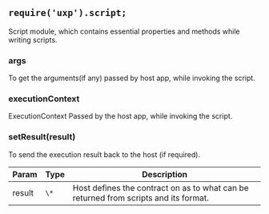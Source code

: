 
<a name="script" id="script"></a>

## `require('uxp').script;`
Script module, which contains essential properties and methods while writing scripts.



<a name="script-args" id="script-args"></a>

### args
To get the arguments(if any) passed by host app, while invoking the script.



<a name="script-executioncontext" id="script-executioncontext"></a>

### executionContext
ExecutionContext Passed by the host app, while invoking the script.



<a name="script-setresult" id="script-setresult"></a>

### setResult(result)
To send the execution result back to the host (if required).


| Param | Type | Description |
| --- | --- | --- |
| result | `\*` | Host defines the contract on as to what can be returned from scripts and its format. |


  